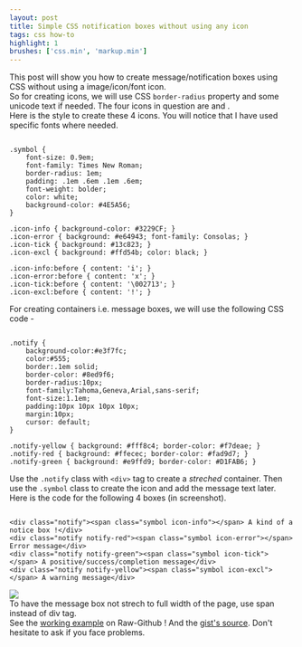```yaml
---
layout: post
title: Simple CSS notification boxes without using any icon
tags: css how-to
highlight: 1
brushes: ['css.min', 'markup.min']
---
```


This post will show you how to create message/notification boxes using CSS without using a image/icon/font icon.  
So for creating icons, we will use CSS `border-radius` property and some unicode text if needed. The four icons in question are <span class="symbol icon-info"></span> 
<span class="symbol icon-error"></span> <span class="symbol icon-tick"></span> and <span class="symbol icon-excl"></span>.  
Here is the style to create these 4 icons. You will notice that I have used specific fonts where needed.

<pre><code class="language-css">
.symbol {
	font-size: 0.9em;
	font-family: Times New Roman;
	border-radius: 1em;
	padding: .1em .6em .1em .6em;
	font-weight: bolder;
	color: white;
	background-color: #4E5A56;
}

.icon-info { background-color: #3229CF; }
.icon-error { background: #e64943; font-family: Consolas; }
.icon-tick { background: #13c823; }
.icon-excl { background: #ffd54b; color: black; }

.icon-info:before { content: 'i'; }
.icon-error:before { content: 'x'; }
.icon-tick:before { content: '\002713'; }
.icon-excl:before { content: '!'; }
</code></pre>

For creating containers i.e. message boxes, we will use the following CSS code -

<pre><code class="language-css">
.notify {
	background-color:#e3f7fc; 
	color:#555; 
    border:.1em solid;
	border-color: #8ed9f6;
    border-radius:10px;
    font-family:Tahoma,Geneva,Arial,sans-serif;
    font-size:1.1em;
    padding:10px 10px 10px 10px;
    margin:10px;
    cursor: default;
}

.notify-yellow { background: #fff8c4; border-color: #f7deae; }
.notify-red { background: #ffecec; border-color: #fad9d7; }
.notify-green { background: #e9ffd9; border-color: #D1FAB6; }
</code></pre>

Use the `.notify` class with `<div>` tag to create a *streched* container. Then use the `.symbol` class to create the icon and add the message text later. Here is the 
code for the following 4 boxes (in screenshot).

<pre><code class="language-markup">
&lt;div class=&quot;notify&quot;&gt;&lt;span class=&quot;symbol icon-info&quot;&gt;&lt;/span&gt; A kind of a notice box !&lt;/div&gt;
&lt;div class=&quot;notify notify-red&quot;&gt;&lt;span class=&quot;symbol icon-error&quot;&gt;&lt;/span&gt; Error message&lt;/div&gt;
&lt;div class=&quot;notify notify-green&quot;&gt;&lt;span class=&quot;symbol icon-tick&quot;&gt;&lt;/span&gt; A positive/success/completion message&lt;/div&gt;
&lt;div class=&quot;notify notify-yellow&quot;&gt;&lt;span class=&quot;symbol icon-excl&quot;&gt;&lt;/span&gt; A warning message&lt;/div&gt;
</code></pre>

<!-- image -->
<img src="http://i.imgur.com/WCoo9za.png">

<div class="notify"><span class="symbol icon-info"></span> To have the message box not strech to full width of the page, use span instead of div tag. </div> 
See the <a href="https://rawgit.com/aviaryan/4125787eaec46348268e/raw/7e2dfdc223f9d3adf08e97355c5756f3ad8c7692/css-box-noimage.html">working example</a> on Raw-Github ! And the <a href="https://gist.github.com/aviaryan/4125787eaec46348268e">gist's source</a>.  
Don't hesitate to ask if you face problems.
